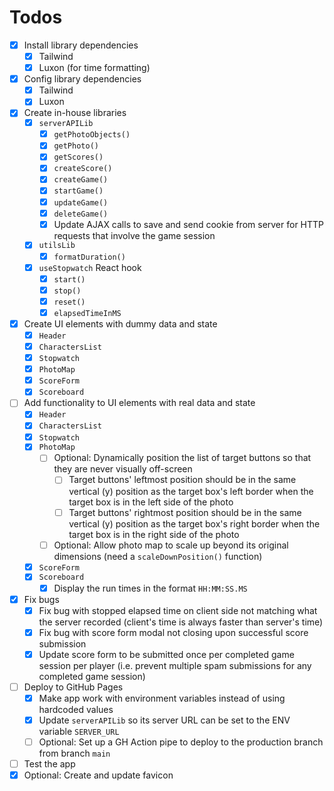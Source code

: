 # Todos

- [x] Install library dependencies
  - [x] Tailwind
  - [x] Luxon (for time formatting)
- [x] Config library dependencies
  - [x] Tailwind
  - [x] Luxon
- [x] Create in-house libraries
  - [x] `serverAPILib`
    - [x] `getPhotoObjects()`
    - [x] `getPhoto()`
    - [x] `getScores()`
    - [x] `createScore()`
    - [x] `createGame()`
    - [x] `startGame()`
    - [x] `updateGame()`
    - [x] `deleteGame()`
    - [x] Update AJAX calls to save and send cookie from server for HTTP requests that involve the game session
  - [x] `utilsLib`
    - [x] `formatDuration()`
  - [x] `useStopwatch` React hook
    - [x] `start()`
    - [x] `stop()`
    - [x] `reset()`
    - [x] `elapsedTimeInMS`
- [x] Create UI elements with dummy data and state
  - [x] `Header`
  - [x] `CharactersList`
  - [x] `Stopwatch`
  - [x] `PhotoMap`
  - [x] `ScoreForm`
  - [x] `Scoreboard`
- [ ] Add functionality to UI elements with real data and state
  - [x] `Header`
  - [x] `CharactersList`
  - [x] `Stopwatch`
  - [x] `PhotoMap`
    - [ ] Optional: Dynamically position the list of target buttons so that they are never visually off-screen
      - [ ] Target buttons' leftmost position should be in the same vertical (y) position as the target box's left border when the target box is in the left side of the photo
      - [ ] Target buttons' rightmost position should be in the same vertical (y) position as the target box's right border when the target box is in the right side of the photo
    - [ ] Optional: Allow photo map to scale up beyond its original dimensions (need a `scaleDownPosition()` function)
  - [x] `ScoreForm`
  - [x] `Scoreboard`
    - [x] Display the run times in the format `HH:MM:SS.MS`
- [x] Fix bugs
  - [x] Fix bug with stopped elapsed time on client side not matching what the server recorded (client's time is always faster than server's time)
  - [x] Fix bug with score form modal not closing upon successful score submission
  - [x] Update score form to be submitted once per completed game session per player (i.e. prevent multiple spam submissions for any completed game session)
- [ ] Deploy to GitHub Pages
  - [x] Make app work with environment variables instead of using hardcoded values
  - [x] Update `serverAPILib` so its server URL can be set to the ENV variable `SERVER_URL`
  - [ ] Optional: Set up a GH Action pipe to deploy to the production branch from branch `main`
- [ ] Test the app
- [x] Optional: Create and update favicon
